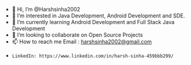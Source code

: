 - 👋 Hi, I’m @Harshsinha2002
- 👀 I’m interested in Java Development, Android Development and SDE.
- 🌱 I’m currently learning Android Development and Full Stack Java Development
- 💞️ I’m looking to collaborate on Open Source Projects
- 📫 How to reach me Email : harshsinha2002@gmail.com
-     LinkedIn: https://www.linkedin.com/in/harsh-sinha-459bbb299/

<!---
Harshsinha2002/Harshsinha2002 is a ✨ special ✨ repository because its `README.md` (this file) appears on your GitHub profile.
You can click the Preview link to take a look at your changes.
--->
